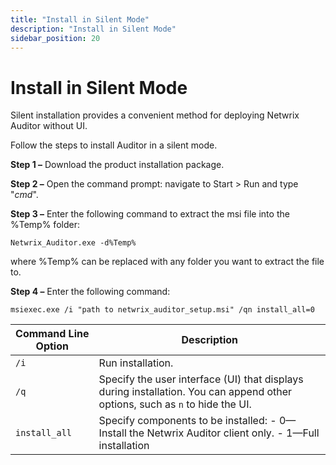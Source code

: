 ```yaml
---
title: "Install in Silent Mode"
description: "Install in Silent Mode"
sidebar_position: 20
---
```


# Install in Silent Mode

Silent installation provides a convenient method for deploying Netwrix Auditor without UI.

Follow the steps to install Auditor in a silent mode.

**Step 1 –** Download the product installation package.

**Step 2 –** Open the command prompt: navigate to Start > Run and type "_cmd_".

**Step 3 –** Enter the following command to extract the msi file into the %Temp% folder:

`Netwrix_Auditor.exe -d%Temp%`

where %Temp% can be replaced with any folder you want to extract the file to.

**Step 4 –** Enter the following command:

`msiexec.exe /i "path to netwrix_auditor_setup.msi" /qn install_all=0`

| Command Line Option | Description                                                                                                                  |
| ------------------- | ---------------------------------------------------------------------------------------------------------------------------- |
| `/i`                | Run installation.                                                                                                            |
| `/q`                | Specify the user interface (UI) that displays during installation. You can append other options, such as `n` to hide the UI. |
| `install_all`       | Specify components to be installed: - 0—Install the Netwrix Auditor client only. - 1—Full installation                       |
